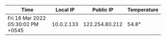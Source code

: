 | Time     | Local IP | Public IP | Temperature |
| ----------- | ----------- | ----------- | ----------- |
| Fri 18 Mar 2022 05:30:02 PM +0545      | 10.0.2.133     | 122.254.80.212  | 54.8° |
